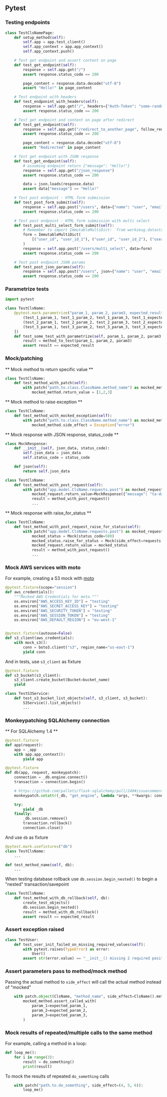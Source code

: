 ## Pytest

### Testing endpoints

```py
class TestClsNamePage:
	def setup_method(self):
		self.app = app.test_client()
		self.app_context = app.app_context()
		self.app_context.push()

	# Test get endpoint and assert content on page
	def test_get_endpoint(self):
		response = self.app.get("/")
		assert response.status_code == 200

		page_content = response.data.decode("utf-8")
		assert "Hello!" in page_content

	# Test endpoint with headers
	def test_endponint_with_headers(self):
		response = self.app.get("/", headers={"Auth-Token": "some-random-auth-token-values"})
		assert response.status_code == 200

	# Test get endpoint and content on page after redirect
	def test_get_endpoint(self):
		response = self.app.get("/redirect_to_another_page", follow_redirects=True)
		assert response.status_code == 200

		page_content = response.data.decode("utf-8")
		assert "Redirected" in page_content

	# Test get endpoint with JSON response
	def test_get_endpoint(self):
		# assuming endpoint return {"message": "Hello!"}
		response = self.app.get("/json_response")
		assert response.status_code == 200

		data = json.loads(response.data)
		assert data["message"] == "Hello!"

	# Test post endpoint - HTML form submission
	def test_post_form_submit(self):
		response = self.app.post("/users", data={"name": "user", "email": "user@test.com"})
		assert response.status_code == 200

	# Test post endpoint - HTML form submission with multi select
	def test_post_multi_select_form_submit(self):
		# Remember to import ImmutableMultiDict: `from werkzeug.datastructures import ImmutableMultiDict`
		form = ImmutableMultiDict(
			[("user_id", "user_id_1"), ("user_id", "user_id_2"), ("user_id", "user_id_2")]
		)
		response = self.app.post("/users/multi_select", data=form)
		assert response.status_code == 200

	# Test post endpoint JSON params
	def test_post_json_params(self):
		response = self.app.post("/users", json={"name": "user", "email": "user@test.com"})
		assert response.status_code == 200
```

### Parametrize tests

```py
import pytest

class TestClsName:
	@pytest.mark.parametrize("param_1, param_2, param3, expected_result", [
		(test_1_param_1, test_1_param_2, test_1_param_3, test_1_expected_result),
		(test_2_param_1, test_2_param_2, test_2_param_3, test_2_expected_result),
		(test_3_param_1, test_3_param_2, test_3_param_3, test_3_expected_result),
	])
	def test_some_test_with_parametrize(self, param_1, param_2, param3, expected_result):
		result = method_to_test(param_1, param_2, param3)
		assert result == expected_result
```

### Mock/patching

** Mock method to return specific value **

```py
class TestClsName:
	def test_method_with_patch(self):
		with patch("path.to.class.ClassName.method_name") as mocked_method:
			mocked_method.return_value = [1,2,3]
```

** Mock method to raise exception **

```py
class TestClsName:
	def test_method_with_mocked_exception(self):
		with patch("path.to.class.ClassName.method_name") as mocked_method:
			mocked_method.side_effect = Exception("error")
```

** Mock response with JSON response, status_code **

```py
class MockResponse:
	def __init__(self, json_data, status_code):
		self.json_data = json_data
		self.status_code = status_code

	def json(self):
		return self.json_data

class TestClsName:
	def test_method_with_post_request(self):
		with patch("app.model.ClsName.requests.post") as mocked_request:
			mocked_request.return_value=MockResponse({"message": "ta-da", "status": "success"}, 200)
			result = method_with_post_request()
			...

```

** Mock response with raise_for_status **

```py
class TestClsName:
	def test_method_with_post_request_raise_for_status(self):
		with patch("app.model.ClsName.requests.post") as mocked_request:
			mocked_status = Mock(status_code=500)
			mocked_status.raise_for_status = Mock(side_effect=requests.exceptions.RequestException("Error"))
			mocked_request.return_value = mocked_status
			result = method_with_post_request()
			...

```

### Mock AWS services with moto

For example, creating a S3 mock with [moto](https://github.com/getmoto/moto)

```py
@pytest.fixture(scope="session")
def aws_credentials():
	"""Mocked AWS Credentials for moto."""
	os.environ["AWS_ACCESS_KEY_ID"] = "testing"
	os.environ["AWS_SECRET_ACCESS_KEY"] = "testing"
	os.environ["AWS_SECURITY_TOKEN"] = "testing"
	os.environ["AWS_SESSION_TOKEN"] = "testing"
	os.environ["AWS_DEFAULT_REGION"] = "eu-west-1"


@pytest.fixture(autouse=False)
def s3_client(aws_credentials):
	with mock_s3():
		conn = boto3.client("s3", region_name="us-east-1")
		yield conn
```

And in tests, use `s3_client` as fixture

```py
@pytest.fixture
def s3_bucket(s3_client):
	s3_client.create_bucket(Bucket=bucket_name)
	yield

class TestS3Service:
	def test_s3_bucket_list_objects(self, s3_client, s3_bucket):
		S3Service().list_objects()
		...

```

### Monkeypatching SQLAlchemy connection

** For SQLAlchemy 1.4 **

```py
@pytest.fixture
def app(request):
	app = _app
	with app.app_context():
		yield app

@pytest.fixture
def db(app, request, monkeypatch):
	connection = _db.engine.connect()
	transaction = connection.begin()

	# https://github.com/pallets/flask-sqlalchemy/pull/249#issuecomment-628303481
	monkeypatch.setattr(_db, "get_engine", lambda *args, **kwargs: connection)

	try:
		yield _db
	finally:
		_db.session.remove()
		transaction.rollback()
		connection.close()
```

And use `db` as fixture

```py
@pytest.mark.usefixtures("db")
class TestClsName:
	...

```

```py
def test_method_name(self, db):
	...
```

When testing database rollback use `db.session.begin_nested()` to begin a "nested" transaction/savepoint

```py
class TestClsName:
	def test_method_with_db_rollback(self, db):
		create_test_objects()
		db.session.begin_nested()
		result = method_with_db_rollback()
		assert result == expected_result
```

### Assert exception raised

```py
class TestUser:
	def test_user_init_failed_on_missing_required_values(self):
		with pytest.raises(TypeError) as error:
			User()
		assert str(error.value) == "__init__() missing 2 required positional argument: 'name', 'email'"
```

### Assert parameters pass to method/mock method

Passing the actual method to `side_effect` will call the actual method instead of "mocked"

```py
	with patch.object(ClsName, "method_name", side_effect=ClsName().method_name) as mocked_method:
		mocked_method.assert_called_with(
			param_1=expected_param_1,
			param_2=expected_param_2,
			param_3=expected_param_3,
		)
```

### Mock results of repeated/multiple calls to the same method

For example, calling a method in a loop:

```py
def loop_me():
	for i in range(3):
		result = do_something()
		print(result)

```

To mock the results of repeated `do_something` calls

```py
	with patch("path.to.do_something", side_effect=(4, 5, 6)):
		loop_me()
```
